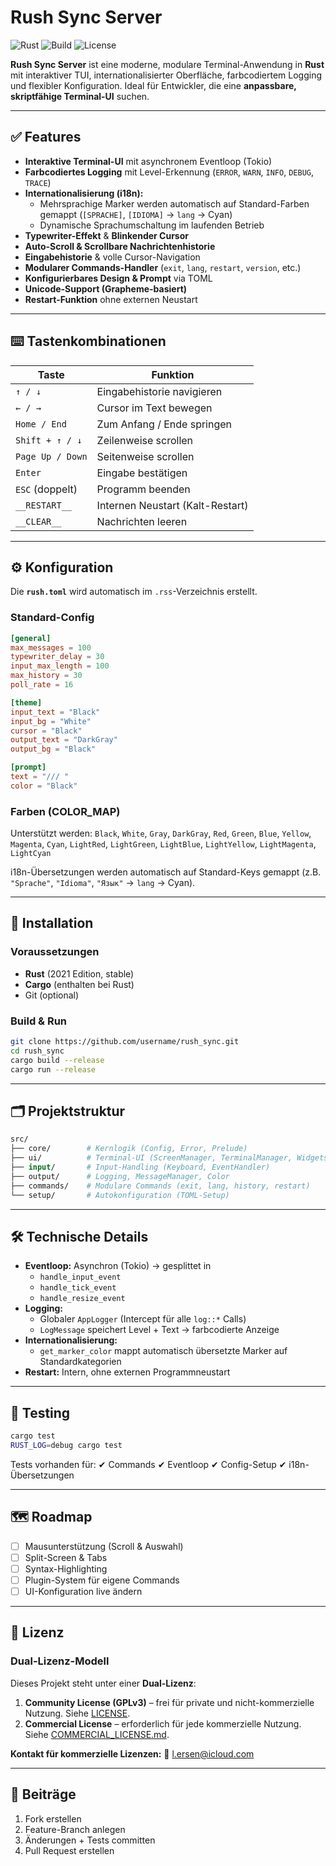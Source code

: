 # Rush Sync Server

![Rust](https://img.shields.io/badge/Rust-1.80+-orange)
![Build](https://img.shields.io/badge/build-passing-brightgreen)
![License](https://img.shields.io/badge/license-Dual--License-blue)

**Rush Sync Server** ist eine moderne, modulare Terminal-Anwendung in **Rust** mit interaktiver TUI, internationalisierter Oberfläche, farbcodiertem Logging und flexibler Konfiguration.
Ideal für Entwickler, die eine **anpassbare, skriptfähige Terminal-UI** suchen.

---

## ✅ Features

- **Interaktive Terminal-UI** mit asynchronem Eventloop (Tokio)
- **Farbcodiertes Logging** mit Level-Erkennung (`ERROR`, `WARN`, `INFO`, `DEBUG`, `TRACE`)
- **Internationalisierung (i18n):**
  - Mehrsprachige Marker werden automatisch auf Standard-Farben gemappt (`[SPRACHE]`, `[IDIOMA]` → `lang` → Cyan)
  - Dynamische Sprachumschaltung im laufenden Betrieb
- **Typewriter-Effekt** & **Blinkender Cursor**
- **Auto-Scroll & Scrollbare Nachrichtenhistorie**
- **Eingabehistorie** & volle Cursor-Navigation
- **Modularer Commands-Handler** (`exit`, `lang`, `restart`, `version`, etc.)
- **Konfigurierbares Design & Prompt** via TOML
- **Unicode-Support (Grapheme-basiert)**
- **Restart-Funktion** ohne externen Neustart

---

## ⌨️ Tastenkombinationen

| Taste            | Funktion                         |
| ---------------- | -------------------------------- |
| `↑ / ↓`          | Eingabehistorie navigieren       |
| `← / →`          | Cursor im Text bewegen           |
| `Home / End`     | Zum Anfang / Ende springen       |
| `Shift + ↑ / ↓`  | Zeilenweise scrollen             |
| `Page Up / Down` | Seitenweise scrollen             |
| `Enter`          | Eingabe bestätigen               |
| `ESC` (doppelt)  | Programm beenden                 |
| `__RESTART__`    | Internen Neustart (Kalt-Restart) |
| `__CLEAR__`      | Nachrichten leeren               |

---

## ⚙️ Konfiguration

Die **`rush.toml`** wird automatisch im `.rss`-Verzeichnis erstellt.

### Standard-Config

```toml
[general]
max_messages = 100
typewriter_delay = 30
input_max_length = 100
max_history = 30
poll_rate = 16

[theme]
input_text = "Black"
input_bg = "White"
cursor = "Black"
output_text = "DarkGray"
output_bg = "Black"

[prompt]
text = "/// "
color = "Black"
```

### Farben (COLOR_MAP)

Unterstützt werden:
`Black`, `White`, `Gray`, `DarkGray`, `Red`, `Green`, `Blue`, `Yellow`,
`Magenta`, `Cyan`, `LightRed`, `LightGreen`, `LightBlue`, `LightYellow`,
`LightMagenta`, `LightCyan`

i18n-Übersetzungen werden automatisch auf Standard-Keys gemappt
(z.B. `"Sprache"`, `"Idioma"`, `"Язык"` → `lang` → Cyan).

---

## 🚀 Installation

### Voraussetzungen

- **Rust** (2021 Edition, stable)
- **Cargo** (enthalten bei Rust)
- Git (optional)

### Build & Run

```bash
git clone https://github.com/username/rush_sync.git
cd rush_sync
cargo build --release
cargo run --release
```

---

## 🗂 Projektstruktur

```graphql
src/
├── core/        # Kernlogik (Config, Error, Prelude)
├── ui/          # Terminal-UI (ScreenManager, TerminalManager, Widgets)
├── input/       # Input-Handling (Keyboard, EventHandler)
├── output/      # Logging, MessageManager, Color
├── commands/    # Modulare Commands (exit, lang, history, restart)
└── setup/       # Autokonfiguration (TOML-Setup)
```

---

## 🛠 Technische Details

- **Eventloop:** Asynchron (Tokio) → gesplittet in
  - `handle_input_event`
  - `handle_tick_event`
  - `handle_resize_event`
- **Logging:**
  - Globaler `AppLogger` (Intercept für alle `log::*` Calls)
  - `LogMessage` speichert Level + Text → farbcodierte Anzeige
- **Internationalisierung:**
  - `get_marker_color` mappt automatisch übersetzte Marker auf Standardkategorien
- **Restart:** Intern, ohne externen Programmneustart

---

## 🧪 Testing

```bash
cargo test
RUST_LOG=debug cargo test
```

Tests vorhanden für:
✔ Commands
✔ Eventloop
✔ Config-Setup
✔ i18n-Übersetzungen

---

## 🗺 Roadmap

- [ ] Mausunterstützung (Scroll & Auswahl)
- [ ] Split-Screen & Tabs
- [ ] Syntax-Highlighting
- [ ] Plugin-System für eigene Commands
- [ ] UI-Konfiguration live ändern

---

## 📜 Lizenz

### **Dual-Lizenz-Modell**

Dieses Projekt steht unter einer **Dual-Lizenz**:

1. **Community License (GPLv3)** – frei für private und nicht-kommerzielle Nutzung.
   Siehe [LICENSE](LICENSE).
2. **Commercial License** – erforderlich für jede kommerzielle Nutzung.
   Siehe [COMMERCIAL_LICENSE.md](COMMERCIAL_LICENSE.md).

**Kontakt für kommerzielle Lizenzen:**
📧 [l.ersen@icloud.com](mailto:l.ersen@icloud.com)

---

## 🤝 Beiträge

1. Fork erstellen
2. Feature-Branch anlegen
3. Änderungen + Tests committen
4. Pull Request erstellen
